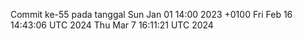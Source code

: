 Commit ke-55 pada tanggal Sun Jan 01 14:00 2023 +0100
Fri Feb 16 14:43:06 UTC 2024
Thu Mar  7 16:11:21 UTC 2024
